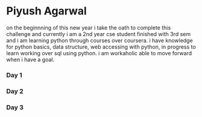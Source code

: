 # Piyush Agarwal
on the beginnning of this new year i take the oath to complete this challenge and currently i am a 2nd year cse student finished with 3rd sem and i am learning python through courses over coursera.
i have knowledge for python basics, data structure, web accessing with python, in progress to learn working over sql using python.
i am workaholic able to move forward when i have a goal.

### Day 1


### Day 2


### Day 3
